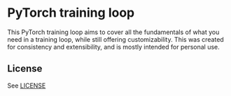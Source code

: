 # PyTorch training loop

This PyTorch training loop aims to cover all the fundamentals of what you need in a training loop, while still offering customizability. This was created for consistency and extensibility, and is mostly intended for personal use.

## License

See [LICENSE](https://github.com/totoys/pytorch-training-loop/blob/master/LICENSE)
